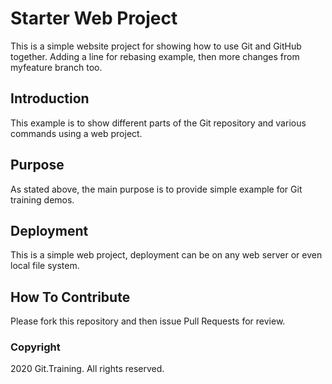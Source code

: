 # Starter Web Project

This is a simple website project for showing how to use Git and GitHub together. Adding a line for rebasing example, then more changes from myfeature branch too.

## Introduction

This example is to show different parts of the Git repository and various commands using a web project. 

## Purpose

As stated above, the main purpose is to provide simple example for Git training demos.

## Deployment

This is a simple web project, deployment can be on any web server or even local file system.

## How To Contribute

Please fork this repository and then issue Pull Requests for review.

### Copyright

2020 Git.Training. All rights reserved.
